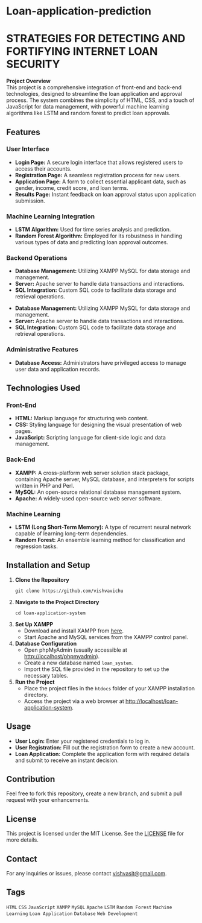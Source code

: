 # Loan-application-prediction

# STRATEGIES FOR DETECTING AND FORTIFYING INTERNET LOAN SECURITY
<b>Project Overview</b><br>
This project is a comprehensive integration of front-end and back-end technologies, designed to streamline the loan application and approval process. The system combines the simplicity of HTML, CSS, and a touch of JavaScript for data management, with powerful machine learning algorithms like LSTM and random forest to predict loan approvals.<br>
<h2>Features</h2>
<h3>User Interface</h3>
    <ul>
        <li><strong>Login Page:</strong> A secure login interface that allows registered users to access their accounts.</li>
        <li><strong>Registration Page:</strong> A seamless registration process for new users.</li>
        <li><strong>Application Page:</strong> A form to collect essential applicant data, such as gender, income, credit score, and loan terms.</li>
        <li><strong>Results Page:</strong> Instant feedback on loan approval status upon application submission.</li>
    </ul>
    <h3>Machine Learning Integration</h3>
    <ul>
        <li><strong>LSTM Algorithm:</strong> Used for time series analysis and prediction.</li>
        <li><strong>Random Forest Algorithm:</strong> Employed for its robustness in handling various types of data and predicting loan approval outcomes.</li>
    </ul>
<h3>Backend Operations</h3>
    <ul>
        <li><strong>Database Management:</strong> Utilizing XAMPP MySQL for data storage and management.</li>
        <li><strong>Server:</strong> Apache server to handle data transactions and interactions.</li>
        <li><strong>SQL Integration:</strong> Custom SQL code to facilitate data storage and retrieval operations.</li>
    </ul>
<ul>
        <li><strong>Database Management:</strong> Utilizing XAMPP MySQL for data storage and management.</li>
        <li><strong>Server:</strong> Apache server to handle data transactions and interactions.</li>
        <li><strong>SQL Integration:</strong> Custom SQL code to facilitate data storage and retrieval operations.</li>
    </ul>
     <h3>Administrative Features</h3>
    <ul>
        <li><strong>Database Access:</strong> Administrators have privileged access to manage user data and application records.</li>
    </ul>
    <h2>Technologies Used</h2>
    <h3>Front-End</h3>
    <ul>
        <li><strong>HTML:</strong> Markup language for structuring web content.</li>
        <li><strong>CSS:</strong> Styling language for designing the visual presentation of web pages.</li>
        <li><strong>JavaScript:</strong> Scripting language for client-side logic and data management.</li>
    </ul>
<h3>Back-End</h3>
    <ul>
        <li><strong>XAMPP:</strong> A cross-platform web server solution stack package, containing Apache server, MySQL database, and interpreters for scripts written in PHP and Perl.</li>
        <li><strong>MySQL:</strong> An open-source relational database management system.</li>
        <li><strong>Apache:</strong> A widely-used open-source web server software.</li>
    </ul>
<h3>Machine Learning</h3>
    <ul>
        <li><strong>LSTM (Long Short-Term Memory):</strong> A type of recurrent neural network capable of learning long-term dependencies.</li>
        <li><strong>Random Forest:</strong> An ensemble learning method for classification and regression tasks.</li>
    </ul><h2>Installation and Setup</h2>
    <ol>
        <li><strong>Clone the Repository</strong>
            <pre><code>git clone https://github.com/vishvavichu</code></pre>
        </li>
        <li><strong>Navigate to the Project Directory</strong>
            <pre><code>cd loan-application-system</code></pre>
        </li>
        <li><strong>Set Up XAMPP</strong>
            <ul>
                <li>Download and install XAMPP from <a href="https://www.apachefriends.org/index.html" target="_blank">here</a>.</li>
                <li>Start Apache and MySQL services from the XAMPP control panel.</li>
            </ul>
        </li>
        <li><strong>Database Configuration</strong>
            <ul>
                <li>Open phpMyAdmin (usually accessible at <a href="http://localhost/phpmyadmin" target="_blank">http://localhost/phpmyadmin</a>).</li>
                <li>Create a new database named <code>loan_system</code>.</li>
                <li>Import the SQL file provided in the repository to set up the necessary tables.</li>
            </ul>
        </li>
        <li><strong>Run the Project</strong>
            <ul>
                <li>Place the project files in the <code>htdocs</code> folder of your XAMPP installation directory.</li>
                <li>Access the project via a web browser at <a href="http://localhost/loan-application-system" target="_blank">http://localhost/loan-application-system</a>.</li>
            </ul>
        </li>
    </ol>
    <h2>Usage</h2>
    <ul>
        <li><strong>User Login:</strong> Enter your registered credentials to log in.</li>
        <li><strong>User Registration:</strong> Fill out the registration form to create a new account.</li>
        <li><strong>Loan Application:</strong> Complete the application form with required details and submit to receive an instant decision.</li>
    </ul>
    <h2>Contribution</h2>
    <p>Feel free to fork this repository, create a new branch, and submit a pull request with your enhancements.</p>
    <h2>License</h2>
    <p>This project is licensed under the MIT License. See the <a href="LICENSE">LICENSE</a> file for more details.</p>
    <h2>Contact</h2>
    <p>For any inquiries or issues, please contact <a href="mailto:vishvasit@gmail.com">vishvasit@gmail.com</a>.</p>
<h2>Tags</h2>
    <p>
        <code>HTML</code> <code>CSS</code> <code>JavaScript</code> <code>XAMPP</code> <code>MySQL</code> <code>Apache</code> <code>LSTM</code> <code>Random Forest</code> <code>Machine Learning</code> <code>Loan Application</code> <code>Database</code> <code>Web Development</code>
    </p>

    


   
    
